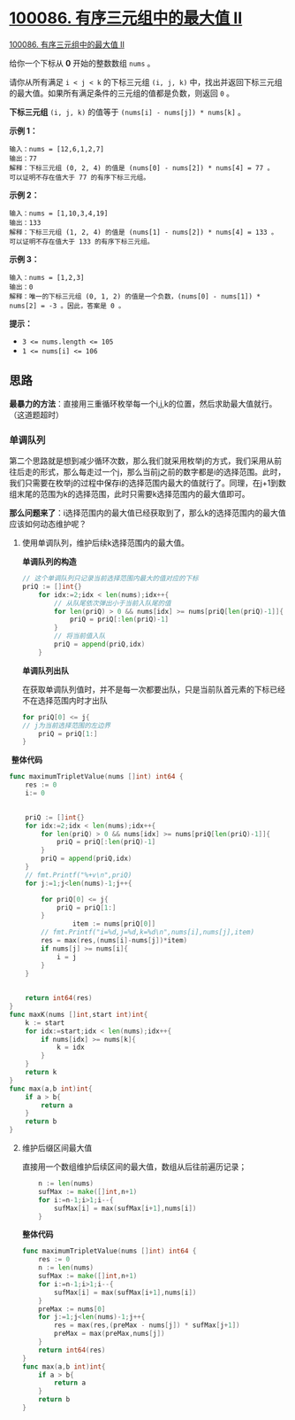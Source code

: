 # [100086. 有序三元组中的最大值 II](https://leetcode.cn/problems/maximum-value-of-an-ordered-triplet-ii/)

[100086. 有序三元组中的最大值 II](https://leetcode.cn/problems/maximum-value-of-an-ordered-triplet-ii/)

给你一个下标从 **0** 开始的整数数组 `nums` 。

请你从所有满足 `i < j < k` 的下标三元组 `(i, j, k)` 中，找出并返回下标三元组的最大值。如果所有满足条件的三元组的值都是负数，则返回 `0` 。

**下标三元组** `(i, j, k)` 的值等于 `(nums[i] - nums[j]) * nums[k]` 。

**示例 1：**

```
输入：nums = [12,6,1,2,7]
输出：77
解释：下标三元组 (0, 2, 4) 的值是 (nums[0] - nums[2]) * nums[4] = 77 。
可以证明不存在值大于 77 的有序下标三元组。
```

**示例 2：**

```
输入：nums = [1,10,3,4,19]
输出：133
解释：下标三元组 (1, 2, 4) 的值是 (nums[1] - nums[2]) * nums[4] = 133 。
可以证明不存在值大于 133 的有序下标三元组。 
```

**示例 3：**

```
输入：nums = [1,2,3]
输出：0
解释：唯一的下标三元组 (0, 1, 2) 的值是一个负数，(nums[0] - nums[1]) * nums[2] = -3 。因此，答案是 0 。
```

**提示：**

- `3 <= nums.length <= 105`
- `1 <= nums[i] <= 106`



## 思路

**最暴力的方法**：直接用三重循环枚举每一个i,j,k的位置，然后求助最大值就行。（这道题超时）



### 单调队列

第二个思路就是想到减少循环次数，那么我们就采用枚举j的方式，我们采用从前往后走的形式，那么每走过一个j，那么当前j之前的数字都是i的选择范围。此时，我们只需要在枚举j的过程中保存i的选择范围内最大的值就行了。同理，在j+1到数组末尾的范围为k的选择范围，此时只需要k选择范围内的最大值即可。

**那么问题来了**：i选择范围内的最大值已经获取到了，那么k的选择范围内的最大值应该如何动态维护呢？

1. 使用单调队列，维护后续k选择范围内的最大值。

	**单调队列的构造**

	```go
	// 这个单调队列只记录当前选择范围内最大的值对应的下标    
	priQ := []int{}
	    for idx:=2;idx < len(nums);idx++{
	        // 从队尾依次弹出小于当前入队尾的值
	        for len(priQ) > 0 && nums[idx] >= nums[priQ[len(priQ)-1]]{
	            priQ = priQ[:len(priQ)-1]
	        }
	        // 将当前值入队
	        priQ = append(priQ,idx)
	    }
	```

	**单调队列出队**

	在获取单调队列值时，并不是每一次都要出队，只是当前队首元素的下标已经不在选择范围内时才出队

	```go
	for priQ[0] <= j{
	// j为当前选择范围的左边界
	    priQ = priQ[1:]
	}
	```

​		**整体代码**

```go
func maximumTripletValue(nums []int) int64 {
    res := 0
    i:= 0
    

    priQ := []int{}
    for idx:=2;idx < len(nums);idx++{
        for len(priQ) > 0 && nums[idx] >= nums[priQ[len(priQ)-1]]{
            priQ = priQ[:len(priQ)-1]
        }
        priQ = append(priQ,idx)
    }
    // fmt.Printf("%+v\n",priQ)
    for j:=1;j<len(nums)-1;j++{

        for priQ[0] <= j{
            priQ = priQ[1:]
        }
                item := nums[priQ[0]]
        // fmt.Printf("i=%d,j=%d,k=%d\n",nums[i],nums[j],item)
        res = max(res,(nums[i]-nums[j])*item)
        if nums[j] >= nums[i]{
            i = j
        }
    }
    
    
    return int64(res)
}
func maxK(nums []int,start int)int{
    k := start
    for idx:=start;idx < len(nums);idx++{
        if nums[idx] >= nums[k]{
            k = idx
        }
    }
    return k
}
func max(a,b int)int{
    if a > b{
        return a
    }
    return b
}
```





2. 维护后缀区间最大值

	直接用一个数组维护后续区间的最大值，数组从后往前遍历记录；

	```go
	    n := len(nums)  
	    sufMax := make([]int,n+1)
	    for i:=n-1;i>1;i--{
	        sufMax[i] = max(sufMax[i+1],nums[i])
	    }
	```

	**整体代码**

	```go
	func maximumTripletValue(nums []int) int64 {
	    res := 0
	    n := len(nums)  
	    sufMax := make([]int,n+1)
	    for i:=n-1;i>1;i--{
	        sufMax[i] = max(sufMax[i+1],nums[i])
	    }
	    preMax := nums[0]
	    for j:=1;j<len(nums)-1;j++{
	        res = max(res,(preMax - nums[j]) * sufMax[j+1])
	        preMax = max(preMax,nums[j])
	    }
	    return int64(res)
	}
	func max(a,b int)int{
	    if a > b{
	        return a
	    }
	    return b
	}
	```

	



